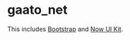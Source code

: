 # gaato_net

This includes [Bootstrap](https://github.com/twbs/bootstrap) and [Now UI Kit](https://github.com/creativetimofficial/now-ui-kit).
